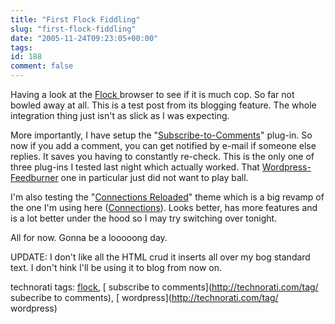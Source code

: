 ```yaml
---
title: "First Flock Fiddling"
slug: "first-flock-fiddling"
date: "2005-11-24T09:23:05+00:00"
tags:
id: 188
comment: false
---
```


Having a look at the [Flock ](http://www.flock.com/)browser to see if it is much cop. So far not bowled away at all. This is a test post from its blogging feature. The whole integration thing just isn't as slick as I was expecting.

More importantly, I have setup the "[Subscribe-to-Comments](http://txfx.net/code/wordpress/subscribe-to-comments/)" plug-in. So now if you add a comment, you can get notified by e-mail if someone else replies. It saves you having to constantly re-check. This is the only one of three plug-ins I tested last night which actually worked. That [Wordpress-Feedburner](http://orderedlist.com/articles/wordpress-feedburner-plugin/) one in particular just did not want to play ball.

I'm also testing the "[Connections Reloaded](http://www.ajaydsouza.com/wordpress/wpthemes/connections-reloaded/)" theme which is a big revamp of the one I'm using here ([Connections](http://vanillamist.com/blog/?page_id=81)). Looks better, has more features and is a lot better under the hood so I may try switching over tonight.

All for now. Gonna be a looooong day.

UPDATE: I don't like all the HTML crud it inserts all over my bog standard text. I don't hink I'll be using it to blog from now on.

<!-- technorati tags begin -->

technorati tags: [flock](http://technorati.com/tag/flock), [ subscribe to comments](http://technorati.com/tag/ subecribe to comments), [ wordpress](http://technorati.com/tag/ wordpress)
<!-- technorati tags end -->
